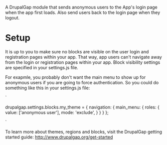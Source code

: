 A DrupalGap module that sends anonymous users to the App's login page when the
app first loads. Also send users back to the login page when they logout.

Setup
=====

It is up to you to make sure no blocks are visible on the user login and
registration pages within your app. That way, app users can't navigate away from
the login or registration pages within your app. Block visibility settings are
specified in your settings.js file.

For exapmle, you probably don't want the main menu to show up for anonymous
users if you are going to force authentication. So you could do something like
this in your settings.js file:

`

drupalgap.settings.blocks.my_theme = {
  navigation: {
    main_menu: {
      roles: {
        value: ['anonymous user'],
        mode: 'exclude',
      }
    }
  }
};

`

To learn more about themes, regions and blocks, visit the DrupalGap getting
started guide: http://www.drupalgap.org/get-started
